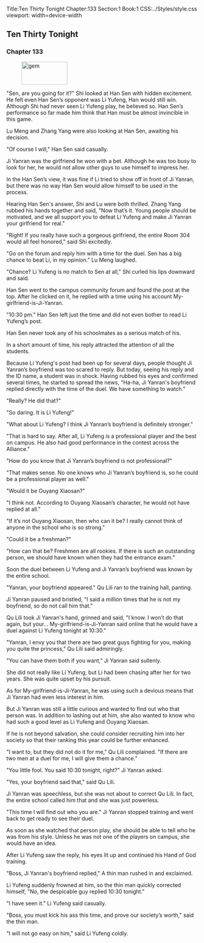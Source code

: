Title:Ten Thirty Tonight 
Chapter:133 
Section:1 
Book:1 
CSS:../Styles/style.css 
viewport: width=device-width
  
## Ten Thirty Tonight
### Chapter 133
  
<figure>
	<img src="../Images/gem.gif" alt="gem" id="gem" width="120" height="60" />
</figure>
  

  
"Sen, are you going for it?" Shi looked at Han Sen with hidden excitement. He felt even Han Sen’s opponent was Li Yufeng, Han would still win. Although Shi had never seen Li Yufeng play, he believed so. Han Sen’s performance so far made him think that Han must be almost invincible in this game.

Lu Meng and Zhang Yang were also looking at Han Sen, awaiting his decision.

"Of course I will," Han Sen said casually.

Ji Yanran was the girlfriend he won with a bet. Although he was too busy to look for her, he would not allow other guys to use himself to impress her.

In the Han Sen’s view, it was fine if Li tried to show off in front of Ji Yanran, but there was no way Han Sen would allow himself to be used in the process.

Hearing Han Sen's answer, Shi and Lu were both thrilled. Zhang Yang rubbed his hands together and said, "Now that’s it. Young people should be motivated, and we all support you to defeat Li Yufeng and make Ji Yanran your girlfriend for real."

"Right! If you really have such a gorgeous girlfriend, the entire Room 304 would all feel honored," said Shi excitedly.

"Go on the forum and reply him with a time for the duel. Sen has a big chance to beat Li, in my opinion." Lu Meng laughed.

"Chance? Li Yufeng is no match to Sen at all," Shi curled his lips downward and said.

Han Sen went to the campus community forum and found the post at the top. After he clicked on it, he replied with a time using his account My-girlfriend-is-Ji-Yanran.

"10:30 pm." Han Sen left just the time and did not even bother to read Li Yufeng’s post.

Han Sen never took any of his schoolmates as a serious match of his.

In a short amount of time, his reply attracted the attention of all the students.

Because Li Yufeng's post had been up for several days, people thought Ji Yanran’s boyfriend was too scared to reply. But today, seeing his reply and the ID name, a student was in shock. Having rubbed his eyes and confirmed several times, he started to spread the news, "Ha-ha, Ji Yanran's boyfriend replied directly with the time of the duel. We have something to watch."

"Really? He did that?"

"So daring. It is Li Yufeng!"

"What about Li Yufeng? I think Ji Yanran’s boyfriend is definitely stronger."

"That is hard to say. After all, Li Yufeng is a professional player and the best on campus. He also had good performance in the contest across the Alliance."

"How do you know that Ji Yanran’s boyfriend is not professional?"

"That makes sense. No one knows who Ji Yanran’s boyfriend is, so he could be a professional player as well."

"Would it be Ouyang Xiaosan?"

"I think not. According to Ouyang Xiaosan’s character, he would not have replied at all."

"If it’s not Ouyang Xiaosan, then who can it be? I really cannot think of anyone in the school who is so strong."

"Could it be a freshman?"

"How can that be? Freshmen are all rookies. If there is such an outstanding person, we should have known when they had the entrance exam."

Soon the duel between Li Yufeng and Ji Yanran’s boyfriend was known by the entire school.

"Yanran, your boyfriend appeared." Qu Lili ran to the training hall, panting.

Ji Yanran paused and bristled, "I said a million times that he is not my boyfriend, so do not call him that."

Qu Lili took Ji Yanran's hand, grinned and said, "I know. I won’t do that again, but your... My-girlfriend-is-Ji-Yanran said online that he would have a duel against Li Yufeng tonight at 10:30."

"Yanran, I envy you that there are two great guys fighting for you, making you quite the princess," Qu Lili said admiringly.

"You can have them both if you want," Ji Yanran said sullenly.

She did not really like Li Yufeng, but Li had been chasing after her for two years. She was quite upset by his pursuit.

As for My-girlfriend-is-Ji-Yanran, he was using such a devious means that Ji Yanran had even less interest in him.

But Ji Yanran was still a little curious and wanted to find out who that person was. In addition to lashing out at him, she also wanted to know who had such a good level as Li Yufeng and Ouyang Xiaosan.

If he is not beyond salvation, she could consider recruiting him into her society so that their ranking this year could be further enhanced.

"I want to, but they did not do it for me," Qu Lili complained. "If there are two men at a duel for me, I will give them a chance."

"You little fool. You said 10:30 tonight, right?" Ji Yanran asked.

"Yes, your boyfriend said that," said Qu Lili.

Ji Yanran was speechless, but she was not about to correct Qu Lili. In fact, the entire school called him that and she was just powerless.

"This time I will find out who you are." Ji Yanran stopped training and went back to get ready to see their duel.

As soon as she watched that person play, she should be able to tell who he was from his style. Unless he was not one of the players on campus, she would have an idea.

After Li Yufeng saw the reply, his eyes lit up and continued his Hand of God training.

"Boss, Ji Yanran's boyfriend replied," A thin man rushed in and exclaimed.

Li Yufeng suddenly frowned at him, so the thin man quickly corrected himself, "No, the despicable guy replied 10:30 tonight."

"I have seen it." Li Yufeng said casually.

"Boss, you must kick his ass this time, and prove our society’s worth," said the thin man.

"I will not go easy on him," said Li Yufeng coldly.